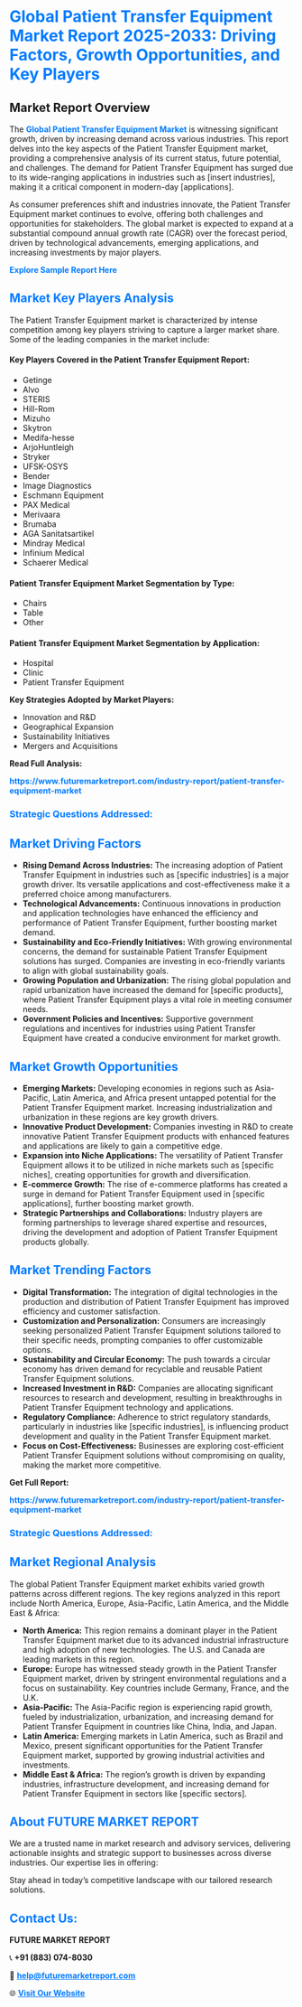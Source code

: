 <h1 style="color: #007BFF;">Global Patient Transfer Equipment Market Report 2025-2033: Driving Factors, Growth Opportunities, and Key Players</h1>

<section id="overview">
<h2>Market Report Overview</h2>
<p>The <a href="https://www.futuremarketreport.com/industry-report/patient-transfer-equipment-market" style="color: #007BFF; text-decoration: none;"><strong>Global Patient Transfer Equipment Market</strong></a> is witnessing significant growth, driven by increasing demand across various industries. This report delves into the key aspects of the Patient Transfer Equipment market, providing a comprehensive analysis of its current status, future potential, and challenges. The demand for Patient Transfer Equipment has surged due to its wide-ranging applications in industries such as [insert industries], making it a critical component in modern-day [applications].</p>
<p>As consumer preferences shift and industries innovate, the Patient Transfer Equipment market continues to evolve, offering both challenges and opportunities for stakeholders. The global market is expected to expand at a substantial compound annual growth rate (CAGR) over the forecast period, driven by technological advancements, emerging applications, and increasing investments by major players.</p>
</section>

<section id="overview">
<p><a href="https://www.futuremarketreport.com/request-sample/reportId=128690" style="color: #007BFF; text-decoration: none;"><strong>Explore Sample Report Here</strong></a></p>
</section>

<section id="key-players">
<h2 style="color: #007BFF;">Market Key Players Analysis</h2>
<p>The Patient Transfer Equipment market is characterized by intense competition among key players striving to capture a larger market share. Some of the leading companies in the market include:</p>
<h4>Key Players Covered in the Patient Transfer Equipment Report:</h4>
<ul><li>Getinge</li><li>Alvo</li><li>STERIS</li><li>Hill-Rom</li><li>Mizuho</li><li>Skytron</li><li>Medifa-hesse</li><li>ArjoHuntleigh</li><li>Stryker</li><li>UFSK-OSYS</li><li>Bender</li><li>Image Diagnostics</li><li>Eschmann Equipment</li><li>PAX Medical</li><li>Merivaara</li><li>Brumaba</li><li>AGA Sanitatsartikel</li><li>Mindray Medical</li><li>Infinium Medical</li><li>Schaerer Medical</li></ul>
<h4>Patient Transfer Equipment Market Segmentation by Type:</h4>
<ul><li>Chairs</li><li>Table</li><li>Other</li></ul>

<h4>Patient Transfer Equipment Market Segmentation by Application:</h4>
<ul><li>Hospital</li><li>Clinic</li><li>Patient Transfer Equipment</li></ul>
<p><strong>Key Strategies Adopted by Market Players:</strong></p>
<ul>
<li>Innovation and R&D</li>
<li>Geographical Expansion</li>
<li>Sustainability Initiatives</li>
<li>Mergers and Acquisitions</li>
</ul>
</section>

<section>
<p><strong>Read Full Analysis: </strong></p><a href="https://www.futuremarketreport.com/industry-report/patient-transfer-equipment-market" style="color: #007BFF; text-decoration: none;"><strong>https://www.futuremarketreport.com/industry-report/patient-transfer-equipment-market</strong></a>
<h3 style="color: #007BFF;">Strategic Questions Addressed:</h3>
</section>

<section id="driving-factors">
<h2 style="color: #007BFF;">Market Driving Factors</h2>
<ul>
<li><strong>Rising Demand Across Industries:</strong> The increasing adoption of Patient Transfer Equipment in industries such as [specific industries] is a major growth driver. Its versatile applications and cost-effectiveness make it a preferred choice among manufacturers.</li>
<li><strong>Technological Advancements:</strong> Continuous innovations in production and application technologies have enhanced the efficiency and performance of Patient Transfer Equipment, further boosting market demand.</li>
<li><strong>Sustainability and Eco-Friendly Initiatives:</strong> With growing environmental concerns, the demand for sustainable Patient Transfer Equipment solutions has surged. Companies are investing in eco-friendly variants to align with global sustainability goals.</li>
<li><strong>Growing Population and Urbanization:</strong> The rising global population and rapid urbanization have increased the demand for [specific products], where Patient Transfer Equipment plays a vital role in meeting consumer needs.</li>
<li><strong>Government Policies and Incentives:</strong> Supportive government regulations and incentives for industries using Patient Transfer Equipment have created a conducive environment for market growth.</li>
</ul>
</section>

<section id="growth-opportunities">
<h2 style="color: #007BFF;">Market Growth Opportunities</h2>
<ul>
<li><strong>Emerging Markets:</strong> Developing economies in regions such as Asia-Pacific, Latin America, and Africa present untapped potential for the Patient Transfer Equipment market. Increasing industrialization and urbanization in these regions are key growth drivers.</li>
<li><strong>Innovative Product Development:</strong> Companies investing in R&D to create innovative Patient Transfer Equipment products with enhanced features and applications are likely to gain a competitive edge.</li>
<li><strong>Expansion into Niche Applications:</strong> The versatility of Patient Transfer Equipment allows it to be utilized in niche markets such as [specific niches], creating opportunities for growth and diversification.</li>
<li><strong>E-commerce Growth:</strong> The rise of e-commerce platforms has created a surge in demand for Patient Transfer Equipment used in [specific applications], further boosting market growth.</li>
<li><strong>Strategic Partnerships and Collaborations:</strong> Industry players are forming partnerships to leverage shared expertise and resources, driving the development and adoption of Patient Transfer Equipment products globally.</li>
</ul>
</section>

<section id="trending-factors">
<h2 style="color: #007BFF;">Market Trending Factors</h2>
<ul>
<li><strong>Digital Transformation:</strong> The integration of digital technologies in the production and distribution of Patient Transfer Equipment has improved efficiency and customer satisfaction.</li>
<li><strong>Customization and Personalization:</strong> Consumers are increasingly seeking personalized Patient Transfer Equipment solutions tailored to their specific needs, prompting companies to offer customizable options.</li>
<li><strong>Sustainability and Circular Economy:</strong> The push towards a circular economy has driven demand for recyclable and reusable Patient Transfer Equipment solutions.</li>
<li><strong>Increased Investment in R&D:</strong> Companies are allocating significant resources to research and development, resulting in breakthroughs in Patient Transfer Equipment technology and applications.</li>
<li><strong>Regulatory Compliance:</strong> Adherence to strict regulatory standards, particularly in industries like [specific industries], is influencing product development and quality in the Patient Transfer Equipment market.</li>
<li><strong>Focus on Cost-Effectiveness:</strong> Businesses are exploring cost-efficient Patient Transfer Equipment solutions without compromising on quality, making the market more competitive.</li>
</ul>
</section>

<section>
<p><strong>Get Full Report: </strong></p><a href="https://www.futuremarketreport.com/industry-report/patient-transfer-equipment-market" style="color: #007BFF; text-decoration: none;"><strong>https://www.futuremarketreport.com/industry-report/patient-transfer-equipment-market</strong></a>
<h3 style="color: #007BFF;">Strategic Questions Addressed:</h3>
</section>


<section id="regional-analysis">
<h2 style="color: #007BFF;">Market Regional Analysis</h2>
<p>The global Patient Transfer Equipment market exhibits varied growth patterns across different regions. The key regions analyzed in this report include North America, Europe, Asia-Pacific, Latin America, and the Middle East & Africa:</p>
<ul>
<li><strong>North America:</strong> This region remains a dominant player in the Patient Transfer Equipment market due to its advanced industrial infrastructure and high adoption of new technologies. The U.S. and Canada are leading markets in this region.</li>
<li><strong>Europe:</strong> Europe has witnessed steady growth in the Patient Transfer Equipment market, driven by stringent environmental regulations and a focus on sustainability. Key countries include Germany, France, and the U.K.</li>
<li><strong>Asia-Pacific:</strong> The Asia-Pacific region is experiencing rapid growth, fueled by industrialization, urbanization, and increasing demand for Patient Transfer Equipment in countries like China, India, and Japan.</li>
<li><strong>Latin America:</strong> Emerging markets in Latin America, such as Brazil and Mexico, present significant opportunities for the Patient Transfer Equipment market, supported by growing industrial activities and investments.</li>
<li><strong>Middle East & Africa:</strong> The region’s growth is driven by expanding industries, infrastructure development, and increasing demand for Patient Transfer Equipment in sectors like [specific sectors].</li>
</ul>
</section>

<footer>
<h2 style="color: #007BFF;">About FUTURE MARKET REPORT</h2>
<p>We are a trusted name in market research and advisory services, delivering actionable insights and strategic support to businesses across diverse industries. Our expertise lies in offering:</p>

<p>Stay ahead in today’s competitive landscape with our tailored research solutions.</p>

<h2 style="color: #007BFF;">Contact Us:</h2>
<p><strong>FUTURE MARKET REPORT</strong></p>
<p>📞 <strong>+91 (883) 074-8030</strong></p>
<p>📧 <strong><a href="mailto:help@futuremarketreport.com" style="color: #007BFF;">help@futuremarketreport.com</a></strong></p>
<p>🌐 <strong><a href="https://www.futuremarketreport.com/" style="color: #007BFF;">Visit Our Website</a></strong></p>
</footer>